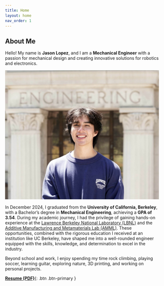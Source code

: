 ```yaml
---
title: Home
layout: home
nav_order: 1 
---
```

About Me
----
Hello! My name is **Jason Lopez**, and I am a **Mechanical Engineer** with a passion for mechanical design and creating innovative solutions for robotics and electronics.

<div style="text-align: center;">
  <img src="assets/headshot.png" alt="headshot" width="1000">
</div>

In December 2024, I graduated from the **University of California, Berkeley**, with a Bachelor’s degree in **Mechanical Engineering**, achieving a **GPA of 3.54**. During my academic journey, I had the privilege of gaining hands-on experience at the [Lawrence Berkeley National Laboratory (LBNL)](https://www.lbl.gov/) and the [Additive Manufacturing and Metamaterials Lab (AMML)](https://www.raynexzheng.com/). These opportunities, combined with the rigorous education I received at an institution like UC Berkeley, have shaped me into a well-rounded engineer equipped with the skills, knowledge, and determination to excel in the industry.

Beyond school and work, I enjoy spending my time rock climbing, playing soccer, learning guitar, exploring nature, 3D printing, and working on personal projects.

[**Resume (PDF)**](/assets/Lopez_Jason_Resume_03_2025.pdf){: .btn .btn-primary }


